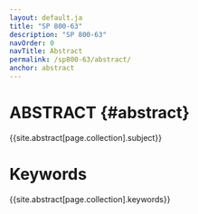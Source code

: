```yaml
---
layout: default.ja
title: "SP 800-63"
description: "SP 800-63"
navOrder: 0
navTitle: Abstract
permalink: /sp800-63/abstract/
anchor: abstract
---
```


[//]: # (Note, this file is not included in the PDF output at all. The content from this page is included in its own template from the variable sources and is also injected into the PDF metadata variables.)

# ABSTRACT {#abstract}

{{site.abstract[page.collection].subject}}

# Keywords

{{site.abstract[page.collection].keywords}}
